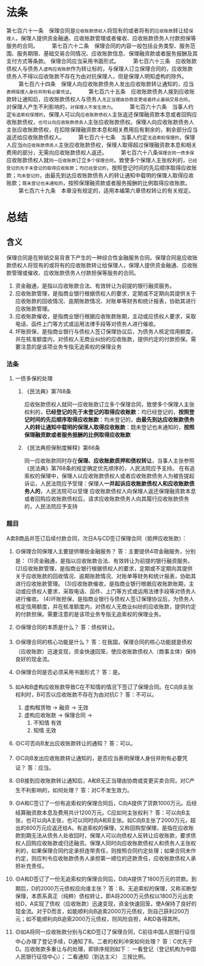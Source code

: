 # 法条

第七百六十一条　保理合同是`应收账款债权人`将现有的或者将有的`应收账款`转让给`保理人`，保理人提供资金融通、应收账款管理或者催收、应收账款债务人付款担保等服务的合同。
　　
第七百六十二条　保理合同的内容一般包括业务类型、服务范围、服务期限、基础交易合同情况、应收账款信息、保理融资款或者服务报酬及其支付方式等条款。
保理合同应当采用书面形式。
　　
第七百六十三条　应收账款债权人与债务人`虚构应收账款`作为转让标的，与保理人订立保理合同的，应收账款债务人不得以应收账款不存在为由对抗保理人，但是保理人明知虚构的除外。
　　
第七百六十四条　保理人向应收账款债务人发出应收账款转让通知的，应当`表明保理人身份并附有必要凭证`。
　　
第七百六十五条　应收账款债务人接到应收账款转让通知后，应收账款债权人与债务人`无正当理由协商变更或者终止基础交易合同`，对保理人产生不利影响的，`对保理人不发生效力`。
　　
第七百六十六条　当事人约定`有追索权保理的`，保理人可以向`应收账款债权人`主张返还保理融资款本息或者回购应收账款债权，`也可以向应收账款债务人`主张应收账款债权。保理人向应收账款债务人主张应收账款债权，在扣除保理融资款本息和相关费用后有剩余的，剩余部分应当返还给应收账款债权人。
　　
第七百六十七条　当事人约定`无追索权保理的`，保理人应当`向应收账款债务人`主张应收账款债权，保理人取得超过保理融资款本息和相关费用的部分，无需向应收账款债权人返还。
　　
第七百六十八条`保理合同一债多保`　应收账款债权人就`同一应收账款`订立`多个保理合同`，致使多个保理人主张权利的，`已经登记的先于未登记的取得应收账款`；`均已经登记的`，按照登记时间的先后顺序取得应收账款；`均未登记的`，由最先到达应收账款债务人的转让通知中载明的保理人取得应收账款；`既未登记也未通知的`，按照保理融资款或者服务报酬的比例取得应收账款。
　　
第七百六十九条　本章没有规定的，适用本编第六章债权转让的有关规定。

# 总结

## 含义
保理合同是在赊销交易背景下产生的一种综合性金融服务合同。保理合同是应收账款债权人将现有的或将有的应收账款转让给保理人，保理人提供资金融通、应收账款管理或催收、应收账款债务人付款担保等服务的合同。

1. 资金融通，是指以应收账款合法、有效转让为前提的银行融资服务。
2. 应收账款管理，是指商业银行根据债权人的要求，定期或不定期向其提供关于应收账款的回收情况、逾期账款情况、对账单等财务和统计报表，协助其进行应收账款管理。
3. 应收账款催收，是指商业银行根据应收账款账期，主动或应债权人要求，采取电话、函件上门等方式或运用法律手段等对债务人进行催收。
4. 坏账担保，是指商业银行与债权人签订保理协议后，为债务人核定信用额度，并在核准额度内，对债权人无商业纠纷的应收账款，提供约定的付款担保。需要注意的是该项业务专指无追索权的保理业务



### 法条
1. 一债多保的处理
    1. 《民法典》第768条

        应收账款债权人就同一应收账款订立多个保理合同，致使多个保理人主张权利的，**已经登记的先于未登记的取得应收账款**：均已经登记的，**按照登记时间的先后顺序取得应收账款**：均未登记的，**由最先到达应收账款债务人的转让通知中载明的保理人取得应收账款**：既未登记也未通知的，**按照保理融资款或者服务报酬的比例取得应收账款**

    2. 《民法典担保制度解释》第66条

        同一应收账款同时存在**保理、应收账款质押和债权转让**，当事人主张参照《民法典》第768条的规定确定优先顺序的，人民法院应予支持。
        在有追索权的保理中，保理人以应收账款债权人或者应收账款债务人为被告提起诉讼，人民法院应予受理：保理人**一并起诉应收账款债权人和应收账款债务人的**，人民法院可以受理
        应收账款债权人向保理人返还保理融资款本息或者回购应收账款债权后，请求应收账款债务人向其履行应收账款债务的，人民法院应予支持

### 题目
A卖B商品并签订后续付款合同，次日A与CD签订保理合同（抵押应收账款）：

1. 🟡保理合同保理人主要提供哪些金融服务？
答：主要提供4项金融服务，分别是：
(1)资金融通，是指以应收账款合法、有效转让为前提的银行融资服务。
(2)应收账款管理，是指商业银行根据债权人的要求，定期或不定期向其提供关于应收账款的回收情况、逾期账款情况、对账单等财务和统计报表，协助其进行应收账款管理。
(3)应收账款催收，是指商业银行根据应收账款账期，主动或应债权人要求，采取电话、函件、上门等方式或运用法律手段等对债务人进行催收。
(4)坏账担保，是指商业银行与债权人签订保理协议后，为债务人核定信用额度，并在核准额度内，对债权人无商业纠纷的应收账款，提供约定的付款担保。需要注意的是该项业务专指无追索权的保理业务。
2. 🟡保理合同的本质是什么？
答：债权转让。
3. 🟡保理合同的核心功能是什么？
答：在我国，保理合同的核心功能就是债权（应收账款）迅速变现，资金快速回笼，使应收账款债权人（商事主体）保持良好的现金流。
4. 🟡保理合同是否必须采用书面形式？
答：是。
5. 如A和B虚构应收账款导致C在不知情的情况下签订了保理合同。在C向B主张权利时，B可否以应收账款不存在为由对抗C？
    答：不可以。

    1. 虚构租赁物 -> 融资 -> 无效
    2. 虚构应收账款 -> 保理合同 -> 
        1. 不知情 有效
        2. 知情 无效

6. 🟡C可否向B发出应收账款转让的通知？
答：可以。
7. 🟡C向B发出应收账款转让通知的，是否应当表明保理人身份并附有必要凭证？
答：应当。
8. 🟡B接到应收账款转让通知后，A和B无正当理由协商或变更买卖合同，对C产生不利影响的，如何处理？
答：对C不发生效力。
9. 🟡A和C签订了一份有追索权的保理合同后，C向A提供了贷款1000万元。后经结算融资款本息及费用共计1200万元。C应如何主张权利？
答：可以向B主张，也可以向A主张，也可以同时向A和B主张。如C向B主张了2000万元，超出的800万元应返还给A。有追索权的保理，又称回购型保理，是指在应收账款到期无法从债务人处收回时，保理人可以向债权人反转让应收账款，要求债权人回购应收账款或归还融资。保理人同时向应收账款债权人和债务人主张权利的，如果保理合同约定承担连带责任，则按照合同约定处理；如果合同未作约定，则应判令应收账款债务人承担第一顺位的还款责任，应收账款债权人承担补充责任。
10. 🟡A和D签订了一份无追索权的保理合同后，D向A提供了1800万元的贷款。到期后，D的2000万元债权应向谁主张？
答：B。无追索权的保理，又称买断型保理，本质系真正（纯粹）债权转让，即A将2000万元债权以1800万元出卖给D，A实现了债权（应收账款）迅速变现，资金快速回笼，使A保持了良好的现金流。对于D而言，如能顺利向B追索2000万元债权，则自己获利200万元；如不能顺利向B追索2000万元债权，则风险自担，A和D各得其所。
11. 🟡如A将同一应收账款分别与C和D签订了保理合同，C前往中国人民银行征信中心办理了登记手续，D通知了B。二者的权利冲突如何处理？
答：C优先于D。应收账款多重让与的处理，即排序规则如下：
一看登记（登记机构为中国人民银行征信中心）；
二看通知（到达主义）
三按比例。










